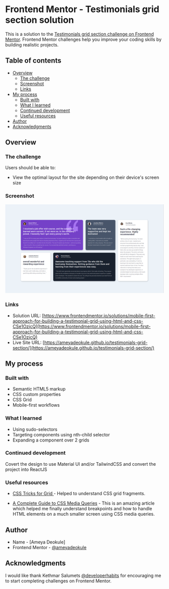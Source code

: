 # Frontend Mentor - Testimonials grid section solution

This is a solution to the [Testimonials grid section challenge on Frontend Mentor](https://www.frontendmentor.io/challenges/testimonials-grid-section-Nnw6J7Un7). Frontend Mentor challenges help you improve your coding skills by building realistic projects.

## Table of contents

-   [Overview](#overview)
    -   [The challenge](#the-challenge)
    -   [Screenshot](#screenshot)
    -   [Links](#links)
-   [My process](#my-process)
    -   [Built with](#built-with)
    -   [What I learned](#what-i-learned)
    -   [Continued development](#continued-development)
    -   [Useful resources](#useful-resources)
-   [Author](#author)
-   [Acknowledgments](#acknowledgments)

## Overview

### The challenge

Users should be able to:

-   View the optimal layout for the site depending on their device's screen size

### Screenshot

![](./screenshot.png)

### Links

-   Solution URL: [https://www.frontendmentor.io/solutions/mobile-first-approach-for-building-a-testimonial-grid-using-html-and-css-CSe1OzjcQ](https://www.frontendmentor.io/solutions/mobile-first-approach-for-building-a-testimonial-grid-using-html-and-css-CSe1OzjcQ)
-   Live Site URL: [https://ameyadeokule.github.io/testimonials-grid-section/](https://ameyadeokule.github.io/testimonials-grid-section/)

## My process

### Built with

-   Semantic HTML5 markup
-   CSS custom properties
-   CSS Grid
-   Mobile-first workflows

### What I learned

-   Using sudo-selectors
-   Targeting components using nth-child selector
-   Expanding a component over 2 grids

### Continued development

Covert the design to use Material UI and/or TailwindCSS and convert the project into ReactJS

### Useful resources

-   [CSS Tricks for Grid ](https://css-tricks.com/snippets/css/complete-guide-grid/) - Helped to understand CSS grid fragments.

-   [A Complete Guide to CSS Media Queries](https://css-tricks.com/a-complete-guide-to-css-media-queries/) - This is an amazing article which helped me finally understand breakpoints and how to handle HTML elements on a much smaller screen using CSS media queries.

## Author

-   Name - [Ameya Deokule]
-   Frontend Mentor - [@ameyadeokule](https://www.frontendmentor.io/profile/ameyadeokule)

## Acknowledgments

I would like thank Kethmar Salumets [@developerhabits](https://twitter.com/developerHabits) for encouraging me to start completing challenges on Frontend Mentor.
